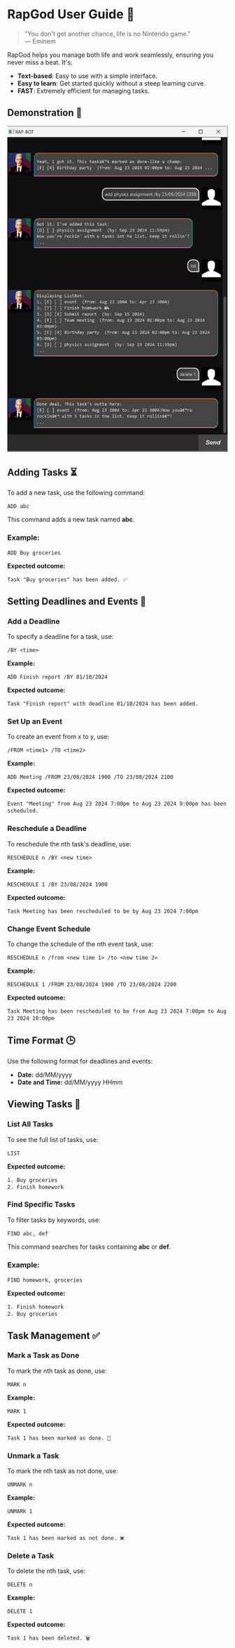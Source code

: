 # RapGod User Guide 🎤

> "You don't get another chance, life is no Nintendo game."  
> — Eminem

RapGod helps you manage both life and work seamlessly, ensuring you never miss a beat. It's:

- **Text-based**: Easy to use with a simple interface.
- **Easy to learn**: Get started quickly without a steep learning curve.
- **FAST**: Extremely efficient for managing tasks.

## Demonstration 📸
![img.png](Ui.png)

## Adding Tasks ⏳

To add a new task, use the following command:

```
ADD abc
```
This command adds a new task named **abc**.

### Example:
```
ADD Buy groceries
```
**Expected outcome:**
```
Task "Buy groceries" has been added. ✅
```

## Setting Deadlines and Events 📅

### Add a Deadline
To specify a deadline for a task, use:

```
/BY <time>
```
**Example:**
```
ADD Finish report /BY 01/10/2024
```
**Expected outcome:**
```
Task "Finish report" with deadline 01/10/2024 has been added.
```

### Set Up an Event
To create an event from x to y, use:

```
/FROM <time1> /TO <time2>
```
**Example:**
```
ADD Meeting /FROM 23/08/2024 1900 /TO 23/08/2024 2100
```
**Expected outcome:**
```
Event "Meeting" from Aug 23 2024 7:00pm to Aug 23 2024 9:00pm has been scheduled.
```

### Reschedule a Deadline
To reschedule the nth task's deadline, use:

```
RESCHEDULE n /BY <new time>
```
**Example:**
```
RESCHEDULE 1 /BY 23/08/2024 1900
```
**Expected outcome:**
```
Task Meeting has been rescheduled to be by Aug 23 2024 7:00pm
```

### Change Event Schedule
To change the schedule of the nth event task, use:

```
RESCHEDULE n /from <new time 1> /to <new time 2>
```
**Example:**
```
RESCHEDULE 1 /FROM 23/08/2024 1900 /TO 23/08/2024 2200
```
**Expected outcome:**
```
Task Meeting has been rescheduled to be from Aug 23 2024 7:00pm to Aug 23 2024 10:00pm
```

## Time Format 🕒
Use the following format for deadlines and events:

- **Date:** dd/MM/yyyy
- **Date and Time:** dd/MM/yyyy HHmm

## Viewing Tasks 👀

### List All Tasks
To see the full list of tasks, use:

```
LIST
```
**Expected outcome:**
```
1. Buy groceries
2. Finish homework
```

### Find Specific Tasks
To filter tasks by keywords, use:

```
FIND abc, def
```
This command searches for tasks containing **abc** or **def**.

### Example:
```
FIND homework, groceries
```
**Expected outcome:**
```
1. Finish homework
2. Buy groceries
```

## Task Management ✅

### Mark a Task as Done
To mark the nth task as done, use:

```
MARK n
```
**Example:**
```
MARK 1
```
**Expected outcome:**
```
Task 1 has been marked as done. 🎉
```

### Unmark a Task
To mark the nth task as not done, use:

```
UNMARK n
```
**Example:**
```
UNMARK 1
```
**Expected outcome:**
```
Task 1 has been marked as not done. ❌
```

### Delete a Task
To delete the nth task, use:

```
DELETE n
```
**Example:**
```
DELETE 1
```
**Expected outcome:**
```
Task 1 has been deleted. 🗑️
```


